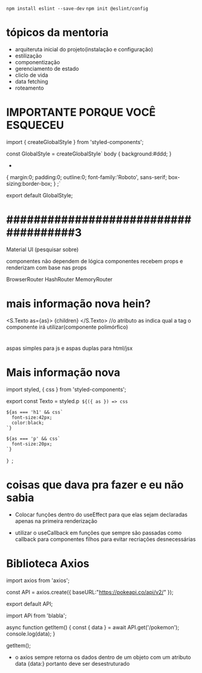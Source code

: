 ````npm install eslint --save-dev````
````npm init @eslint/config````

# tópicos da mentoria
+ arquiteruta inicial do projeto(instalação e configuração)
+ estilização
+ componentização
+ gerenciamento de estado
+ cliclo de vida
+ data fetching
+ roteamento

# IMPORTANTE PORQUE VOCÊ ESQUECEU

import { createGlobalStyle } from 'styled-components';

const GlobalStyle = createGlobalStyle`
  body
  {
    background:#ddd;
  }

  *
  {
    margin:0;
    padding:0;
    outline:0;
    font-family:'Roboto', sans-serif;
    box-sizing:border-box;
  }
;`

export default GlobalStyle;

# #####################################3

Material UI (pesquisar sobre)

componentes não dependem de lógica
componentes recebem props e renderizam com base nas props

BrowserRouter
HashRouter
MemoryRouter

# mais informação nova hein?

<S.Texto as={as}>
        {children}
</S.Texto>
//o atributo as indica qual a tag o componente irá utilizar(componente polimórfico)

# ##########################

aspas simples para js e aspas duplas para html/jsx

# Mais informação nova

import styled, { css } from 'styled-components';

export const Texto = styled.p`
  ${({ as }) => css`

    ${as === 'h1' && css`
      font-size:42px;
      color:black;
    `}

    ${as === 'p' && css`
      font-size:20px;
    `}

  `}
`;


# ######################


# coisas que dava pra fazer e eu não sabia
 
  + Colocar funções dentro do useEffect para que elas sejam declaradas apenas na primeira renderização

  + utilizar o useCallback em funções que sempre são passadas como callback para componentes filhos para evitar recriações desnecessárias


# #######################################

# Biblioteca Axios

import axios from 'axios';

const API = axios.create({
  baseURL:"https://pokeapi.co/api/v2/"
});

export default API;

import APi from 'blabla';

async function getItem() {
  const { data } = await API.get('/pokemon');
  console.log(data);
}

getItem();

+ o axios sempre retorna os dados dentro de um objeto com um atributo data
{data:<resposta da API>}
portanto deve ser desestruturado

# ################